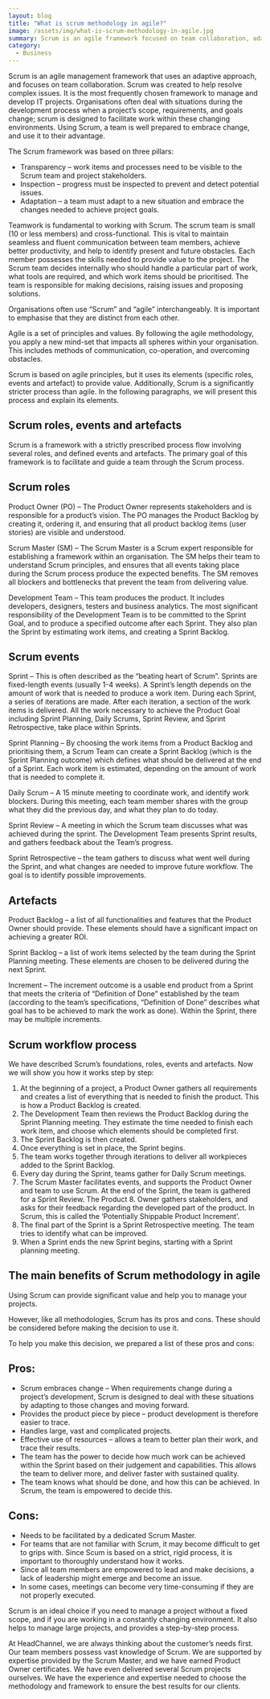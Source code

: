 ```yaml
---
layout: blog
title: "What is scrum methodology in agile?"
image: /assets/img/what-is-scrum-methodology-in-agile.jpg
summary: Scrum is an agile framework focused on team collaboration, adapting to change, and efficiently managing complex, dynamic IT projects.
category:
  - Business
---
```


Scrum is an agile management framework that uses an adaptive approach, and focuses on team collaboration. Scrum was created to help resolve complex issues. It is the most frequently chosen framework to manage and develop IT projects. Organisations often deal with situations during the development process when a project’s scope, requirements, and goals change; scrum is designed to facilitate work within these changing environments. Using Scrum, a team is well prepared to embrace change, and use it to their advantage.

The Scrum framework was based on three pillars:

- Transparency – work items and processes need to be visible to the Scrum team and project stakeholders.
- Inspection – progress must be inspected to prevent and detect potential issues.
- Adaptation – a team must adapt to a new situation and embrace the changes needed to achieve project goals.
  
Teamwork is fundamental to working with Scrum. The scrum team is small (10 or less members) and cross-functional. This is vital to maintain seamless and fluent communication between team members, achieve better productivity, and help to identify present and future obstacles. Each member possesses the skills needed to provide value to the project. The Scrum team decides internally who should handle a particular part of work, what tools are required, and which work items should be prioritised. The team is responsible for making decisions, raising issues and proposing solutions.

Organisations often use “Scrum” and “agile” interchangeably. It is important to emphasise that they are distinct from each other.

Agile is a set of principles and values. By following the agile methodology, you apply a new mind-set that impacts all spheres within your organisation. This includes methods of communication, co-operation, and overcoming obstacles.

Scrum is based on agile principles, but it uses its elements (specific roles, events and artefact) to provide value. Additionally, Scrum is a significantly stricter process than agile. In the following paragraphs, we will present this process and explain its elements.

## Scrum roles, events and artefacts
Scrum is a framework with a strictly prescribed process flow involving several roles, and defined events and artefacts. The primary goal of this framework is to facilitate and guide a team through the Scrum process.

## Scrum roles
Product Owner (PO) – The Product Owner represents stakeholders and is responsible for a product’s vision. The PO manages the Product Backlog by creating it, ordering it, and ensuring that all product backlog items (user stories) are visible and understood.

Scrum Master (SM) – The Scrum Master is a Scrum expert responsible for establishing a framework within an organisation. The SM helps their team to understand Scrum principles, and ensures that all events taking place during the Scrum process produce the expected benefits. The SM removes all blockers and bottlenecks that prevent the team from delivering value.

Development Team – This team produces the product. It includes developers, designers, testers and business analytics. The most significant responsibility of the Development Team is to be committed to the Sprint Goal, and to produce a specified outcome after each Sprint. They also plan the Sprint by estimating work items, and creating a Sprint Backlog.


## Scrum events
Sprint – This is often described as the “beating heart of Scrum”. Sprints are fixed-length events (usually 1-4 weeks). A Sprint’s length depends on the amount of work that is needed to produce a work item. During each Sprint, a series of iterations are made. After each iteration, a section of the work items is delivered. All the work necessary to achieve the Product Goal including Sprint Planning, Daily Scrums, Sprint Review, and Sprint Retrospective, take place within Sprints.

Sprint Planning – By choosing the work items from a Product Backlog and prioritising them, a Scrum Team can create a Sprint Backlog (which is the Sprint Planning outcome) which defines what should be delivered at the end of a Sprint. Each work item is estimated, depending on the amount of work that is needed to complete it.

Daily Scrum – A 15 minute meeting to coordinate work, and identify work blockers. During this meeting, each team member shares with the group what they did the previous day, and what they plan to do today.

Sprint Review – A meeting in which the Scrum team discusses what was achieved during the sprint. The Development Team presents Sprint results, and gathers feedback about the Team’s progress.

Sprint Retrospective – the team gathers to discuss what went well during the Sprint, and what changes are needed to improve future workflow. The goal is to identify possible improvements.

## Artefacts
Product Backlog – a list of all functionalities and features that the Product Owner should provide. These elements should have a significant impact on achieving a greater ROI.

Sprint Backlog – a list of work items selected by the team during the Sprint Planning meeting. These elements are chosen to be delivered during the next Sprint.

Increment – The increment outcome is a usable end product from a Sprint that meets the criteria of “Definition of Done” established by the team (according to the team’s specifications, “Definition of Done” describes what goal has to be achieved to mark the work as done). Within the Sprint, there may be multiple increments.

## Scrum workflow process
We have described Scrum’s foundations, roles, events and artefacts. Now we will show you how it works step by step:

1. At the beginning of a project, a Product Owner gathers all requirements and creates a list of everything that is needed to finish the product. This is how a Product Backlog is created.
2. The Development Team then reviews the Product Backlog during the Sprint Planning meeting. They estimate the time needed to finish each work item, and choose which elements should be completed first.
3. The Sprint Backlog is then created.
4. Once everything is set in place, the Sprint begins.
5. The team works together through iterations to deliver all workpieces added to the Sprint Backlog.
6. Every day during the Sprint, teams gather for Daily Scrum meetings.
7. The Scrum Master facilitates events, and supports the Product Owner and team to use Scrum. At the end of the Sprint, the team is gathered for a Sprint Review. The Product 8. Owner gathers stakeholders, and asks for their feedback regarding the developed part of the product. In Scrum, this is called the ‘Potentially Shippable Product Increment’.
8. The final part of the Sprint is a Sprint Retrospective meeting. The team tries to identify what can be improved.
9. When a Sprint ends the new Sprint begins, starting with a Sprint planning meeting.

## The main benefits of Scrum methodology in agile
Using Scrum can provide significant value and help you to manage your projects.

However, like all methodologies, Scrum has its pros and cons. These should be considered before making the decision to use it.

To help you make this decision, we prepared a list of these pros and cons:

## Pros:
- Scrum embraces change – When requirements change during a project’s development, Scrum is designed to deal with these situations by adapting to those changes and moving forward.
- Provides the product piece by piece – product development is therefore easier to trace.
- Handles large, vast and complicated projects.
- Effective use of resources – allows a team to better plan their work, and trace their results.
- The team has the power to decide how much work can be achieved within the Sprint based on their judgement and capabilities. This allows the team to deliver more, and deliver faster with sustained quality.
- The team knows what should be done, and how this can be achieved. In Scrum, the team is empowered to decide this.
  
## Cons:
- Needs to be facilitated by a dedicated Scrum Master.
- For teams that are not familiar with Scrum, it may become difficult to get to grips with. Since Scum is based on a strict, rigid process, it is important to thoroughly understand how it works.
- Since all team members are empowered to lead and make decisions, a lack of leadership might emerge and become an issue.
- In some cases, meetings can become very time-consuming if they are not properly executed.

Scrum is an ideal choice if you need to manage a project without a fixed scope, and if you are working in a constantly changing environment. It also helps to manage large projects, and provides a step-by-step process.

At HeadChannel, we are always thinking about the customer’s needs first. Our team members possess vast knowledge of Scrum. We are supported by expertise provided by the Scrum Master, and we have earned Product Owner certificates. We have even delivered several Scrum projects ourselves. We have the experience and expertise needed to choose the methodology and framework to ensure the best results for our clients.
